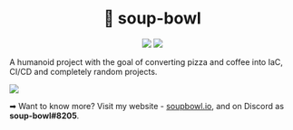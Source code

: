 <h1 align="center">💁 soup-bowl</h1>
<p align="center">
  <img src="https://forthebadge.com/images/badges/compatibility-club-penguin.svg">
  <img src="https://forthebadge.com/images/badges/you-didnt-ask-for-this.svg">
</p>

A humanoid project with the goal of converting pizza and coffee into IaC, CI/CD and completely random projects.

![][head]

➡ Want to know more? Visit my website - [soupbowl.io][site], and on Discord as **soup-bowl#8205**.

[head]: /img/head.png
[site]: https://soupbowl.io
